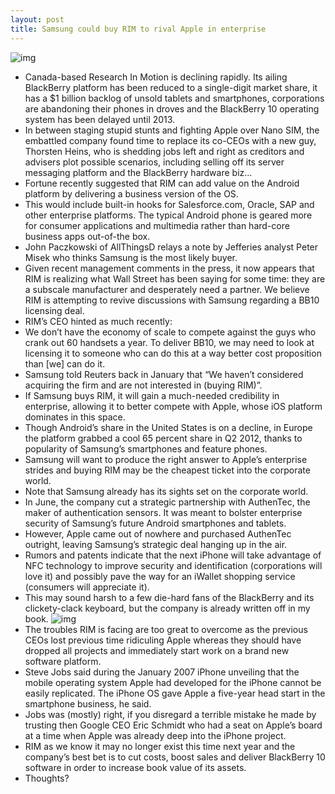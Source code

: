 ```yaml
---
layout: post
title: Samsung could buy RIM to rival Apple in enterprise
---
```

![img](http://media.idownloadblog.com/wp-content/uploads/2012/05/RIM-BlackBerry-10-phones-mockup.jpg)
* Canada-based Research In Motion is declining rapidly. Its ailing BlackBerry platform has been reduced to a single-digit market share, it has a $1 billion backlog of unsold tablets and smartphones, corporations are abandoning their phones in droves and the BlackBerry 10 operating system has been delayed until 2013.
* In between staging stupid stunts and fighting Apple over Nano SIM, the embattled company found time to replace its co-CEOs with a new guy, Thorsten Heins, who is shedding jobs left and right as creditors and advisers plot possible scenarios, including selling off its server messaging platform and the BlackBerry hardware biz…
* Fortune recently suggested that RIM can add value on the Android platform by delivering a business version of the OS.
* This would include built-in hooks for Salesforce.com, Oracle, SAP and other enterprise platforms. The typical Android phone is geared more for consumer applications and multimedia rather than hard-core business apps out-of-the box.
* John Paczkowski of AllThingsD relays a note by Jefferies analyst Peter Misek who thinks Samsung is the most likely buyer.
* Given recent management comments in the press, it now appears that RIM is realizing what Wall Street has been saying for some time: they are a subscale manufacturer and desperately need a partner. We believe RIM is attempting to revive discussions with Samsung regarding a BB10 licensing deal.
* RIM’s CEO hinted as much recently:
* We don’t have the economy of scale to compete against the guys who crank out 60 handsets a year. To deliver BB10, we may need to look at licensing it to someone who can do this at a way better cost proposition than [we] can do it.
* Samsung told Reuters back in January that “We haven’t considered acquiring the firm and are not interested in (buying RIM)”.
* If Samsung buys RIM, it will gain a much-needed credibility in enterprise, allowing it to better compete with Apple, whose iOS platform dominates in this space.
* Though Android’s share in the United States is on a decline, in Europe the platform grabbed a cool 65 percent share in Q2 2012, thanks to popularity of Samsung’s smartphones and feature phones.
* Samsung will want to produce the right answer to Apple’s enterprise strides and buying RIM may be the cheapest ticket into the corporate world.
* Note that Samsung already has its sights set on the corporate world.
* In June, the company cut a strategic partnership with AuthenTec, the maker of authentication sensors. It was meant to bolster enterprise security of Samsung’s future Android smartphones and tablets.
* However, Apple came out of nowhere and purchased AuthenTec outright, leaving Samsung’s strategic deal hanging up in the air.
* Rumors and patents indicate that the next iPhone will take advantage of NFC technology to improve security and identification (corporations will love it) and possibly pave the way for an iWallet shopping service (consumers will appreciate it).
* This may sound harsh to a few die-hard fans of the BlackBerry and its clickety-clack keyboard, but the company is already written off in my book.
![img](http://media.idownloadblog.com/wp-content/uploads/2012/08/BlackBerry-phones-001.jpg)
* The troubles RIM is facing are too great to overcome as the previous CEOs lost previous time ridiculing Apple whereas they should have dropped all projects and immediately start work on a brand new software platform.
* Steve Jobs said during the January 2007 iPhone unveiling that the mobile operating system Apple had developed for the iPhone cannot be easily replicated. The iPhone OS gave Apple a five-year head start in the smartphone business, he said.
* Jobs was (mostly) right, if you disregard a terrible mistake he made by trusting then Google CEO Eric Schmidt who had a seat on Apple’s board at a time when Apple was already deep into the iPhone project.
* RIM as we know it may no longer exist this time next year and the company’s best bet is to cut costs, boost sales and deliver BlackBerry 10 software in order to increase book value of its assets.
* Thoughts?

